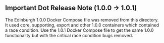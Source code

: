 ## Important Dot Release Note (1.0.0 -> 1.0.1)
The Edinburgh 1.0.0 Docker Compose file was removed from this directory.  It used core, supporting, export and other 
    1.0.0 containers which contained a race condition.  Use the 1.0.1 Docker Compose file to get the same 1.0.0 
    functionality but with the critical race condition bugs removed.
